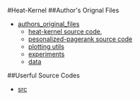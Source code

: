 #Heat-Kernel
##Author's Orignal Files
- [authors_original_files](authors_original_files)
    - [heat-kernel source code](authors_original_files/src), 
    - [pesonalized-pagerank source code](authors_original_files/ppr_src)
    - [plotting utils](authors_original_files/plotting)
    - [experiments](authors_original_files/experiments)
    - [data](authors_original_files/data)
    
##Userful Source Codes
- [src](src)
    